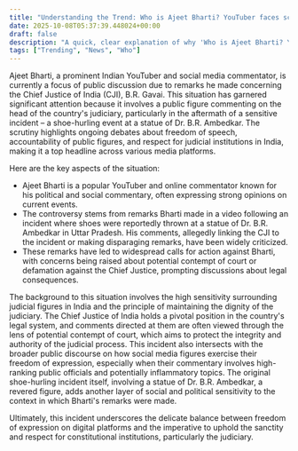 ```yaml
---
title: "Understanding the Trend: Who is Ajeet Bharti? YouTuber faces scrutiny for remarks against CJI BR Gavai after shoe-hurling incident"
date: 2025-10-08T05:37:39.448024+00:00
draft: false
description: "A quick, clear explanation of why 'Who is Ajeet Bharti? YouTuber faces scrutiny for remarks against CJI BR Gavai after shoe-hurling incident' is trending."
tags: ["Trending", "News", "Who"]
---
```


Ajeet Bharti, a prominent Indian YouTuber and social media commentator, is currently a focus of public discussion due to remarks he made concerning the Chief Justice of India (CJI), B.R. Gavai. This situation has garnered significant attention because it involves a public figure commenting on the head of the country's judiciary, particularly in the aftermath of a sensitive incident – a shoe-hurling event at a statue of Dr. B.R. Ambedkar. The scrutiny highlights ongoing debates about freedom of speech, accountability of public figures, and respect for judicial institutions in India, making it a top headline across various media platforms.

Here are the key aspects of the situation:

*   Ajeet Bharti is a popular YouTuber and online commentator known for his political and social commentary, often expressing strong opinions on current events.
*   The controversy stems from remarks Bharti made in a video following an incident where shoes were reportedly thrown at a statue of Dr. B.R. Ambedkar in Uttar Pradesh. His comments, allegedly linking the CJI to the incident or making disparaging remarks, have been widely criticized.
*   These remarks have led to widespread calls for action against Bharti, with concerns being raised about potential contempt of court or defamation against the Chief Justice, prompting discussions about legal consequences.

The background to this situation involves the high sensitivity surrounding judicial figures in India and the principle of maintaining the dignity of the judiciary. The Chief Justice of India holds a pivotal position in the country's legal system, and comments directed at them are often viewed through the lens of potential contempt of court, which aims to protect the integrity and authority of the judicial process. This incident also intersects with the broader public discourse on how social media figures exercise their freedom of expression, especially when their commentary involves high-ranking public officials and potentially inflammatory topics. The original shoe-hurling incident itself, involving a statue of Dr. B.R. Ambedkar, a revered figure, adds another layer of social and political sensitivity to the context in which Bharti's remarks were made.

Ultimately, this incident underscores the delicate balance between freedom of expression on digital platforms and the imperative to uphold the sanctity and respect for constitutional institutions, particularly the judiciary.